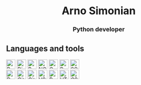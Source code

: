 <h1 align="center">Arno Simonian</h1>

<h3 align="center">Python developer</h3>


## Languages and tools
<div>
<a href="https://www.python.org"><img alt="Python" src="https://img.shields.io/badge/Python-FFF?logo=python&logoColor=FFF&labelColor=3B77A8" height="25px"></a>
<a href="https://www.djangoproject.com"><img alt="Django" src="https://img.shields.io/badge/Django-FFF?logo=django&logoColor=FFF&labelColor=0C4B33" height="25px"></a>
<a href="https://docs.pytest.org"><img alt="Pytest" src="https://img.shields.io/badge/Pytest-FFF?logo=pytest&logoColor=FFF&labelColor=0A9EDC" height="25px"></a>
<a href="https://nginx.org"><img alt="NGINX" src="https://img.shields.io/badge/NGINX-FFF?logo=nginx&logoColor=FFF&labelColor=009639" height="25px"></a>
<a href="https://gunicorn.org"><img alt="Gunicorn" src="https://img.shields.io/badge/Gunicorn-FFF?logo=gunicorn&logoColor=FFF&labelColor=499848" height="25px"></a>
<a href="https://www.postgresql.org"><img alt="PostgreSQL" src="https://img.shields.io/badge/PostgreSQL-FFF?logo=postgresql&logoColor=FFF&labelColor=4169E1" height="25px"></a>  
<a href="https://www.sqlite.org"><img alt="SQLite" src="https://img.shields.io/badge/SQLite-FFF?logo=sqlite&logoColor=FFF&labelColor=003B57" height="25px"></a>
<br>
<a href="https://www.docker.com"><img alt="Docker" src="https://img.shields.io/badge/Docker-FFF?logo=docker&logoColor=FFF&labelColor=2496ED" height="25px"></a>
<a href="https://git-scm.com"><img alt="Git" src="https://img.shields.io/badge/Git-FFF?logo=git&logoColor=FFF&labelColor=F05032" height="25px"></a>
<a href="https://github.com/features/actions"><img alt="GitHub Actions" src="https://img.shields.io/badge/GitHub%20Actions-FFF?logo=githubactions&logoColor=FFF&labelColor=2088FF" height="25px"></a>
<a href="https://code.visualstudio.com"><img alt="VSCode" src="https://img.shields.io/badge/VSCode-FFF?logo=visualstudiocode&logoColor=FFF&labelColor=007ACC" height="25px"></a>
<a href="https://www.postman.com"><img alt="Postman" src="https://img.shields.io/badge/Postman-FFF?logo=postman&logoColor=FFF&labelColor=FF6C37" height="25px"></a>
<a href="https://developer.mozilla.org/en-US/docs/Web/HTML"><img alt="HTML5" src="https://img.shields.io/badge/HTML5-FFF?logo=html5&logoColor=FFF&labelColor=E34F26" height="25px"></a>
<a href="https://developer.mozilla.org/en-US/docs/Web/CSS"><img alt="CSS3" src="https://img.shields.io/badge/CSS3-FFF?logo=css3&logoColor=FFF&labelColor=1572B6" height="25px"></a>
</div>
